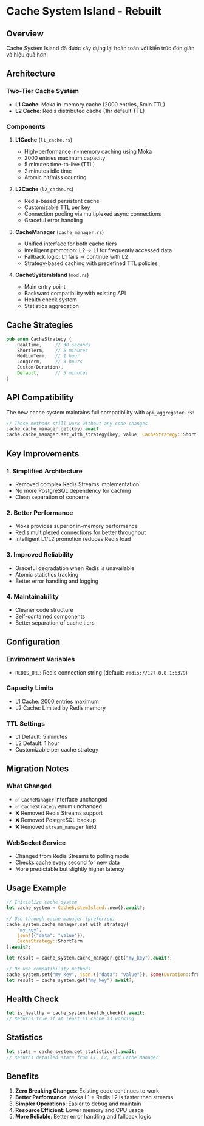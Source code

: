 # Cache System Island - Rebuilt

## Overview

Cache System Island đã được xây dựng lại hoàn toàn với kiến trúc đơn giản và hiệu quả hơn.

## Architecture

### Two-Tier Cache System
- **L1 Cache**: Moka in-memory cache (2000 entries, 5min TTL)
- **L2 Cache**: Redis distributed cache (1hr default TTL)

### Components

1. **L1Cache** (`l1_cache.rs`)
   - High-performance in-memory caching using Moka
   - 2000 entries maximum capacity
   - 5 minutes time-to-live (TTL)
   - 2 minutes idle time
   - Atomic hit/miss counting

2. **L2Cache** (`l2_cache.rs`) 
   - Redis-based persistent cache
   - Customizable TTL per key
   - Connection pooling via multiplexed async connections
   - Graceful error handling

3. **CacheManager** (`cache_manager.rs`)
   - Unified interface for both cache tiers
   - Intelligent promotion: L2 → L1 for frequently accessed data
   - Fallback logic: L1 fails → continue with L2
   - Strategy-based caching with predefined TTL policies

4. **CacheSystemIsland** (`mod.rs`)
   - Main entry point
   - Backward compatibility with existing API
   - Health check system
   - Statistics aggregation

## Cache Strategies

```rust
pub enum CacheStrategy {
    RealTime,     // 30 seconds
    ShortTerm,    // 5 minutes  
    MediumTerm,   // 1 hour
    LongTerm,     // 3 hours
    Custom(Duration),
    Default,      // 5 minutes
}
```

## API Compatibility

The new cache system maintains full compatibility with `api_aggregator.rs`:

```rust
// These methods still work without any code changes
cache.cache_manager.get(key).await
cache.cache_manager.set_with_strategy(key, value, CacheStrategy::ShortTerm).await
```

## Key Improvements

### 1. **Simplified Architecture**
- Removed complex Redis Streams implementation
- No more PostgreSQL dependency for caching
- Clean separation of concerns

### 2. **Better Performance**
- Moka provides superior in-memory performance
- Redis multiplexed connections for better throughput
- Intelligent L1/L2 promotion reduces Redis load

### 3. **Improved Reliability**  
- Graceful degradation when Redis is unavailable
- Atomic statistics tracking
- Better error handling and logging

### 4. **Maintainability**
- Cleaner code structure
- Self-contained components
- Better separation of cache tiers

## Configuration

### Environment Variables
- `REDIS_URL`: Redis connection string (default: `redis://127.0.0.1:6379`)

### Capacity Limits
- L1 Cache: 2000 entries maximum
- L2 Cache: Limited by Redis memory

### TTL Settings
- L1 Default: 5 minutes
- L2 Default: 1 hour
- Customizable per cache strategy

## Migration Notes

### What Changed
- ✅ `CacheManager` interface unchanged
- ✅ `CacheStrategy` enum unchanged  
- ❌ Removed Redis Streams support
- ❌ Removed PostgreSQL backup
- ❌ Removed `stream_manager` field

### WebSocket Service
- Changed from Redis Streams to polling mode
- Checks cache every second for new data
- More predictable but slightly higher latency

## Usage Example

```rust
// Initialize cache system
let cache_system = CacheSystemIsland::new().await?;

// Use through cache manager (preferred)
cache_system.cache_manager.set_with_strategy(
    "my_key",
    json!({"data": "value"}),
    CacheStrategy::ShortTerm
).await?;

let result = cache_system.cache_manager.get("my_key").await?;

// Or use compatibility methods  
cache_system.set("my_key", json!({"data": "value"}), Some(Duration::from_secs(300))).await?;
let result = cache_system.get("my_key").await?;
```

## Health Check

```rust
let is_healthy = cache_system.health_check().await;
// Returns true if at least L1 cache is working
```

## Statistics

```rust
let stats = cache_system.get_statistics().await;
// Returns detailed stats from L1, L2, and Cache Manager
```

## Benefits

1. **Zero Breaking Changes**: Existing code continues to work
2. **Better Performance**: Moka L1 + Redis L2 is faster than streams
3. **Simpler Operations**: Easier to debug and maintain  
4. **Resource Efficient**: Lower memory and CPU usage
5. **More Reliable**: Better error handling and fallback logic
